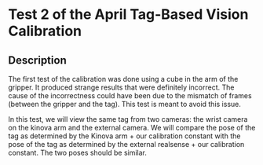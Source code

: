 # Test 2 of the April Tag-Based Vision Calibration

## Description
The first test of the calibration was done using a cube in the arm of the gripper. It produced strange results that
were definitely incorrect. The cause of the incorrectness could have been due to the mismatch of frames (between the gripper and the tag).
This test is meant to avoid this issue.

In this test, we will view the same tag from two cameras: the wrist camera on the kinova arm and the external camera. We will compare the pose
of the tag as determined by the Kinova arm + our calibration constant with the pose of the tag as determined by the external realsense + our calibration constant. The two poses should be similar.